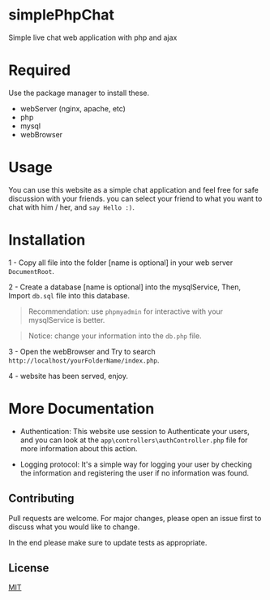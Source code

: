 # simplePhpChat

Simple live chat web application with php and ajax

# Required

Use the package manager to install these.

* webServer (nginx, apache, etc)
* php
* mysql
* webBrowser

# Usage

You can use this website as a simple chat application and feel free for safe discussion with your friends. you can
select your friend to what you want to chat with him / her, and `say Hello :)`.

# Installation

1 - Copy all file into the folder [name is optional] in your web server `DocumentRoot`.

2 - Create a  database [name is optional] into the mysqlService, Then, Import `db.sql` file into this
database.
> Recommendation: use `phpmyadmin` for interactive with your mysqlService is better.

> Notice: change your information into the `db.php` file.

3 - Open the webBrowser and Try to search `http://localhost/yourFolderName/index.php`.

4 - website has been served, enjoy.

# More Documentation

* Authentication: This website use session to Authenticate your users, and you can look at the
  `app\controllers\authController.php` file for more information about this action.


* Logging protocol: It's a simple way for logging your user by checking the information and registering the user if no
  information was found.

## Contributing

Pull requests are welcome. For major changes, please open an issue first to discuss what you would like to change.

In the end please make sure to update tests as appropriate.

## License

[MIT](https://choosealicense.com/licenses/mit/)
